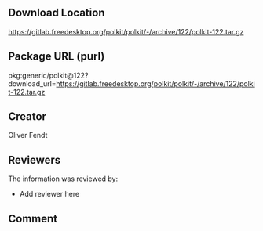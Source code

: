 ## Download Location

https://gitlab.freedesktop.org/polkit/polkit/-/archive/122/polkit-122.tar.gz

## Package URL (purl)

pkg:generic/polkit@122?download_url=https://gitlab.freedesktop.org/polkit/polkit/-/archive/122/polkit-122.tar.gz

## Creator

Oliver Fendt

## Reviewers

The information was reviewed by:

* Add reviewer here

## Comment

